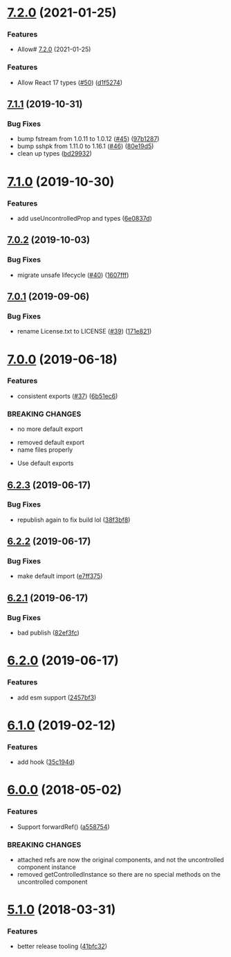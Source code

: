 # [7.2.0](https://github.com/jquense/uncontrollable/compare/v7.1.1...v7.2.0) (2021-01-25)


### Features

* Allow# [7.2.0](https://github.com/jquense/uncontrollable/compare/v7.1.1...v7.2.0) (2021-01-25)


### Features

* Allow React 17 types ([#50](https://github.com/jquense/uncontrollable/issues/50)) ([d1f5274](https://github.com/jquense/uncontrollable/commit/d1f527437b93af5baf4c1c038ee1d0afd4ce0d73))





## [7.1.1](https://github.com/jquense/uncontrollable/compare/v7.1.0...v7.1.1) (2019-10-31)


### Bug Fixes

* bump fstream from 1.0.11 to 1.0.12 ([#45](https://github.com/jquense/uncontrollable/issues/45)) ([97b1287](https://github.com/jquense/uncontrollable/commit/97b1287))
* bump sshpk from 1.11.0 to 1.16.1 ([#46](https://github.com/jquense/uncontrollable/issues/46)) ([80e19d5](https://github.com/jquense/uncontrollable/commit/80e19d5))
* clean up types ([bd29932](https://github.com/jquense/uncontrollable/commit/bd29932))





# [7.1.0](https://github.com/jquense/uncontrollable/compare/v7.0.2...v7.1.0) (2019-10-30)


### Features

* add useUncontrolledProp and types ([6e0837d](https://github.com/jquense/uncontrollable/commit/6e0837d))





## [7.0.2](https://github.com/jquense/uncontrollable/compare/v7.0.1...v7.0.2) (2019-10-03)


### Bug Fixes

*  migrate unsafe lifecycle ([#40](https://github.com/jquense/uncontrollable/issues/40)) ([1607fff](https://github.com/jquense/uncontrollable/commit/1607fff))

## [7.0.1](https://github.com/jquense/uncontrollable/compare/v7.0.0...v7.0.1) (2019-09-06)


### Bug Fixes

* rename License.txt to LICENSE ([#39](https://github.com/jquense/uncontrollable/issues/39)) ([171e821](https://github.com/jquense/uncontrollable/commit/171e821))

# [7.0.0](https://github.com/jquense/uncontrollable/compare/v6.2.3...v7.0.0) (2019-06-18)


### Features

* consistent exports ([#37](https://github.com/jquense/uncontrollable/issues/37)) ([6b51ec6](https://github.com/jquense/uncontrollable/commit/6b51ec6))


### BREAKING CHANGES

* no more default export

- removed default export
- name files properly

* Use default exports

## [6.2.3](https://github.com/jquense/uncontrollable/compare/v6.2.2...v6.2.3) (2019-06-17)


### Bug Fixes

* republish again to fix build lol ([38f3bf8](https://github.com/jquense/uncontrollable/commit/38f3bf8))





## [6.2.2](https://github.com/jquense/uncontrollable/compare/v6.2.1...v6.2.2) (2019-06-17)


### Bug Fixes

* make default import ([e7ff375](https://github.com/jquense/uncontrollable/commit/e7ff375))





## [6.2.1](https://github.com/jquense/uncontrollable/compare/v6.2.0...v6.2.1) (2019-06-17)


### Bug Fixes

* bad publish ([82ef3fc](https://github.com/jquense/uncontrollable/commit/82ef3fc))

# [6.2.0](https://github.com/jquense/uncontrollable/compare/v6.1.0...v6.2.0) (2019-06-17)


### Features

* add esm support ([2457bf3](https://github.com/jquense/uncontrollable/commit/2457bf3))

# [6.1.0](https://github.com/jquense/uncontrollable/compare/v6.0.0...v6.1.0) (2019-02-12)


### Features

* add hook ([35c194d](https://github.com/jquense/uncontrollable/commit/35c194d))



<a name="6.0.0"></a>
# [6.0.0](https://github.com/jquense/uncontrollable/compare/v5.1.0...v6.0.0) (2018-05-02)


### Features

* Support forwardRef() ([a558754](https://github.com/jquense/uncontrollable/commit/a558754))


### BREAKING CHANGES

* attached refs are now the original components, and not
the uncontrolled component instance
* removed getControlledInstance so there are no special
methods on the uncontrolled component

<a name="5.1.0"></a>
# [5.1.0](https://github.com/jquense/uncontrollable/compare/v5.0.0...v5.1.0) (2018-03-31)


### Features

* better release tooling ([41bfc32](https://github.com/jquense/uncontrollable/commit/41bfc32))
